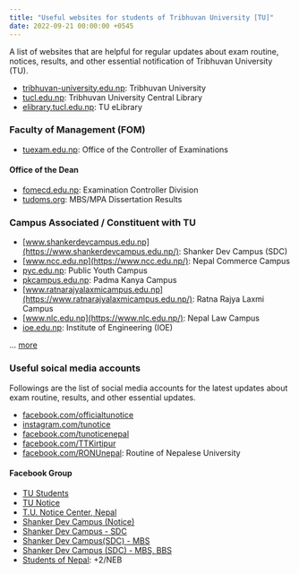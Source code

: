 ```yaml
---
title: "Useful websites for students of Tribhuvan University [TU]"
date: 2022-09-21 00:00:00 +0545
---
```


A list of websites that are helpful for regular updates about exam routine, notices, results, and other essential notification of Tribhuvan University (TU).

- [tribhuvan-university.edu.np](http://tribhuvan-university.edu.np/): Tribhuvan University
- [tucl.edu.np](https://tucl.edu.np/): Tribhuvan University Central Library
- [elibrary.tucl.edu.np](https://elibrary.tucl.edu.np/): TU eLibrary

### Faculty of Management (FOM)

- [tuexam.edu.np](https://tuexam.edu.np/): Office of the Controller of Examinations

#### Office of the Dean

- [fomecd.edu.np](https://www.fomecd.edu.np/): Examination Controller Division
- [tudoms.org](https://tudoms.org/): MBS/MPA Dissertation Results

### Campus Associated / Constituent with TU

- [www.shankerdevcampus.edu.np](https://www.shankerdevcampus.edu.np/): Shanker Dev Campus (SDC)
- [www.ncc.edu.np](https://www.ncc.edu.np/): Nepal Commerce Campus
- [pyc.edu.np](http://pyc.edu.np/): Public Youth Campus
- [pkcampus.edu.np](https://pkcampus.edu.np/): Padma Kanya Campus
- [www.ratnarajyalaxmicampus.edu.np](https://www.ratnarajyalaxmicampus.edu.np/): Ratna Rajya Laxmi Campus
- [www.nlc.edu.np](https://www.nlc.edu.np/): Nepal Law Campus
- [ioe.edu.np](https://ioe.edu.np/): Institute of Engineering (IOE)

... [more](http://tribhuvan-university.edu.np/campuses)

### Useful soical media accounts

Followings are the list of social media accounts for the latest updates about exam routine, results, and other essential updates.

- [facebook.com/officialtunotice](https://www.facebook.com/officialtunotice/)
- [instagram.com/tunotice](https://instagram.com/tunotice)
- [facebook.com/tunoticenepal](https://www.facebook.com/tunoticenepal/)
- [facebook.com/TTKirtipur](https://www.facebook.com/TTKirtipur/)
- [facebook.com/RONUnepal](https://www.facebook.com/RONUnepal): Routine of Nepalese University

#### Facebook Group

- [TU Students](https://www.facebook.com/groups/883507421789537)
- [TU Notice](https://www.facebook.com/groups/926039680891048)
- [T.U. Notice Center, Nepal](https://www.facebook.com/groups/tunotice)
- [Shanker Dev Campus (Notice)](https://www.facebook.com/groups/985562248508268)
- [Shanker Dev Campus - SDC](https://www.facebook.com/groups/534245520097117)
- [Shanker Dev Campus(SDC) - MBS](https://www.facebook.com/groups/SDC.MBS)
- [Shanker Dev Campus (SDC) - MBS, BBS](https://www.facebook.com/groups/191822654167252)
- [Students of Nepal](https://www.facebook.com/groups/sonnnepal): +2/NEB
